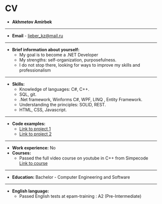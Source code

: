# **CV**
* **Akhmetov Amirbek**
---
* **Email** - lieber_kz@mail.ru
---
* **Brief information about yourself:**
  * My goal is to become a .NET Developer
  * My strengths: self-organization, purposefulness.
  * I do not stop there, looking for ways to improve my skills and professionalism
---
* **Skills:**
  * Knowledge of languages: С#, C++.
  * SQL, git.
  * .Net framework, Winforms C#, WPF, LINQ , Entity Framework.
  * Understanding the principles: SOLID, REST.
  * HTML, CSS, Javascript.
----
* **Code examples:**
  * [Link to project 1](https://github.com/ForGas/ToDoList "Going to github")
  * [Link to project 2](https://github.com/ForGas/Shop_Flowers "Going to github")
---
* **Work experience:** No
* **Courses:**
  * Passed the full video course on youtube in C++ from Simpecode [Link to course](https://www.youtube.com/watch?v=kRcbYLK3OnQ&list=PLQOaTSbfxUtCrKs0nicOg2npJQYSPGO9r)
---
 * **Education:** Bachelor - Computer Engineering and Software
---
 * **English language:**
   * Passed English tests at epam-training : A2 (Pre-Intermediate)
